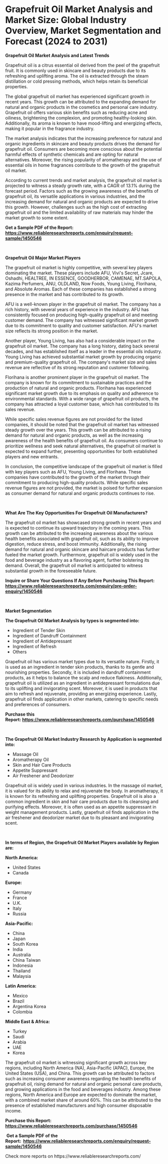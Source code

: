 <p><h1>Grapefruit Oil Market Analysis and Market Size: Global Industry Overview, Market Segmentation and Forecast (2024 to 2031)</h1></p><p><strong>Grapefruit Oil Market Analysis and Latest Trends</strong></p>
<p><p>Grapefruit oil is a citrus essential oil derived from the peel of the grapefruit fruit. It is commonly used in skincare and beauty products due to its refreshing and uplifting aroma. The oil is extracted through the steam distillation or cold pressing methods, which helps retain its beneficial properties.</p><p>The global grapefruit oil market has experienced significant growth in recent years. This growth can be attributed to the expanding demand for natural and organic products in the cosmetics and personal care industry. Grapefruit oil offers various skin benefits such as reducing acne and oiliness, brightening the complexion, and promoting healthy-looking skin. Additionally, its aroma is known to have mood-lifting and energizing effects, making it popular in the fragrance industry.</p><p>The market analysis indicates that the increasing preference for natural and organic ingredients in skincare and beauty products drives the demand for grapefruit oil. Consumers are becoming more conscious about the potential harmful effects of synthetic chemicals and are opting for natural alternatives. Moreover, the rising popularity of aromatherapy and the use of essential oils in home fragrances contribute to the growth of the grapefruit oil market.</p><p>According to current trends and market analysis, the grapefruit oil market is projected to witness a steady growth rate, with a CAGR of 13.1% during the forecast period. Factors such as the growing awareness of the benefits of grapefruit oil, its versatile applications in various industries, and the increasing demand for natural and organic products are expected to drive this growth. However, challenges such as the high cost of extracting grapefruit oil and the limited availability of raw materials may hinder the market growth to some extent.</p></p>
<p><strong>Get a Sample PDF of the Report:&nbsp; <a href="https://www.reliableresearchreports.com/enquiry/request-sample/1450546">https://www.reliableresearchreports.com/enquiry/request-sample/1450546</a></strong></p>
<p>&nbsp;</p>
<p><strong>Grapefruit Oil Major Market Players</strong></p>
<p><p>The grapefruit oil market is highly competitive, with several key players dominating the market. These players include AFU, Vivi's Secret, Jcare, Oshadhi, HEALTREE, IN ESSENCE, GOODHERBOR, CAMENAE, MT.SAPOLA, Kazima Perfumers, ANU, OLDLAND, Now Foods, Young Living, Florihana, and Absolute Aromas. Each of these companies has established a strong presence in the market and has contributed to its growth.</p><p>AFU is a well-known player in the grapefruit oil market. The company has a rich history, with several years of experience in the industry. AFU has consistently focused on producing high-quality grapefruit oil and meeting customer demand. The company has witnessed significant market growth due to its commitment to quality and customer satisfaction. AFU's market size reflects its strong position in the market.</p><p>Another player, Young Living, has also had a considerable impact on the grapefruit oil market. The company has a long history, dating back several decades, and has established itself as a leader in the essential oils industry. Young Living has achieved substantial market growth by producing organic and premium-quality grapefruit oil. The company's market size and sales revenue are reflective of its strong reputation and customer following.</p><p>Florihana is another prominent player in the grapefruit oil market. The company is known for its commitment to sustainable practices and the production of natural and organic products. Florihana has experienced significant market growth due to its emphasis on quality and adherence to environmental standards. With a wide range of grapefruit oil products, the company has attracted a loyal customer base, which has contributed to its sales revenue.</p><p>While specific sales revenue figures are not provided for the listed companies, it should be noted that the grapefruit oil market has witnessed steady growth over the years. This growth can be attributed to a rising demand for natural and organic products, as well as the increasing awareness of the health benefits of grapefruit oil. As consumers continue to prioritize wellness and seek natural alternatives, the grapefruit oil market is expected to expand further, presenting opportunities for both established players and new entrants.</p><p>In conclusion, the competitive landscape of the grapefruit oil market is filled with key players such as AFU, Young Living, and Florihana. These companies have contributed to the growth of the market through their commitment to producing high-quality products. While specific sales revenue figures are not provided, the market is poised for further expansion as consumer demand for natural and organic products continues to rise.</p></p>
<p>&nbsp;</p>
<p><strong>What Are The Key Opportunities For Grapefruit Oil Manufacturers?</strong></p>
<p><p>The grapefruit oil market has showcased strong growth in recent years and is expected to continue its upward trajectory in the coming years. This growth can be attributed to the increasing awareness about the various health benefits associated with grapefruit oil, such as its ability to improve digestion, reduce stress, and boost immunity. Additionally, the rising demand for natural and organic skincare and haircare products has further fueled the market growth. Furthermore, grapefruit oil is widely used in the food and beverage industry as a flavoring agent, further bolstering its demand. Overall, the grapefruit oil market is anticipated to witness substantial growth in the foreseeable future.</p></p>
<p><strong>Inquire or Share Your Questions If Any Before Purchasing This Report: <a href="https://www.reliableresearchreports.com/enquiry/pre-order-enquiry/1450546">https://www.reliableresearchreports.com/enquiry/pre-order-enquiry/1450546</a></strong></p>
<p>&nbsp;</p>
<p><strong>Market Segmentation</strong></p>
<p><strong>The Grapefruit Oil Market Analysis by types is segmented into:</strong></p>
<p><ul><li>Ingredient of Tender Skin</li><li>Ingredient of Dandruff Containment</li><li>Ingredient of Antidepressant</li><li>Ingredient of Refresh</li><li>Others</li></ul></p>
<p><p>Grapefruit oil has various market types due to its versatile nature. Firstly, it is used as an ingredient in tender skin products, thanks to its gentle and nourishing properties. Secondly, it is included in dandruff containment products, as it helps to balance the scalp and reduce flakiness. Additionally, grapefruit oil is utilized as an ingredient in antidepressant formulations due to its uplifting and invigorating scent. Moreover, it is used in products that aim to refresh and rejuvenate, providing an energizing experience. Lastly, grapefruit oil finds application in other markets, catering to specific needs and preferences of consumers.</p></p>
<p><strong>Purchase this Report:&nbsp;<a href="https://www.reliableresearchreports.com/purchase/1450546">https://www.reliableresearchreports.com/purchase/1450546</a></strong></p>
<p>&nbsp;</p>
<p><strong>The Grapefruit Oil Market Industry Research by Application is segmented into:</strong></p>
<p><ul><li>Massage Oil</li><li>Aromatherapy Oil</li><li>Skin and Hair Care Products</li><li>Appetite Suppressant</li><li>Air Freshener and Deodorizer</li></ul></p>
<p><p>Grapefruit oil is widely used in various industries. In the massage oil market, it is valued for its ability to relax and rejuvenate the body. In aromatherapy, it is known for its refreshing and uplifting properties. Grapefruit oil is also a common ingredient in skin and hair care products due to its cleansing and purifying effects. Moreover, it is often used as an appetite suppressant in weight management products. Lastly, grapefruit oil finds application in the air freshener and deodorizer market due to its pleasant and invigorating scent.</p></p>
<p>&nbsp;</p>
<p><strong>In terms of Region, the Grapefruit Oil Market Players available by Region are:</strong></p>
<p>
    <p> <strong> North America: </strong>
        <ul>
            <li>United States</li>
            <li>Canada</li>
        </ul>
        </p> 
    <p> <strong> Europe: </strong>
        <ul>
            <li>Germany</li>
            <li>France</li>
            <li>U.K.</li>
            <li>Italy</li>
            <li>Russia</li>
        </ul>
        </p> 
    <p> <strong> Asia-Pacific: </strong>
        <ul>
            <li>China</li>
            <li>Japan</li>
            <li>South Korea</li>
            <li>India</li>
            <li>Australia</li>
            <li>China Taiwan</li>
            <li>Indonesia</li>
            <li>Thailand</li>
            <li>Malaysia</li>
        </ul>
        </p> 
    <p> <strong> Latin America: </strong>
        <ul>
            <li>Mexico</li>
            <li>Brazil</li>
            <li>Argentina Korea</li>
            <li>Colombia</li>
        </ul>
        </p> 
    <p> <strong> Middle East & Africa: </strong>
        <ul>
            <li>Turkey</li>
            <li>Saudi</li>
            <li>Arabia</li>
            <li>UAE</li>
            <li>Korea</li>
        </ul>
    </p>
    </p>
<p><p>The grapefruit oil market is witnessing significant growth across key regions, including North America (NA), Asia-Pacific (APAC), Europe, the United States (USA), and China. This growth can be attributed to factors such as increasing consumer awareness regarding the health benefits of grapefruit oil, rising demand for natural and organic personal care products, and growing applications in the food and beverages industry. Among these regions, North America and Europe are expected to dominate the market, with a combined market share of around 60%. This can be attributed to the presence of established manufacturers and high consumer disposable income.</p></p>
<p><strong>Purchase this Report: <a href="https://www.reliableresearchreports.com/purchase/1450546">https://www.reliableresearchreports.com/purchase/1450546</a></strong></p>
<p>&nbsp;<strong>Get a Sample PDF of the Report:&nbsp;&nbsp;<a href="https://www.reliableresearchreports.com/enquiry/request-sample/1450546">https://www.reliableresearchreports.com/enquiry/request-sample/1450546</a></strong></p>
<p><strong></strong></p>
<p>Check more reports on https://www.reliableresearchreports.com/</p>